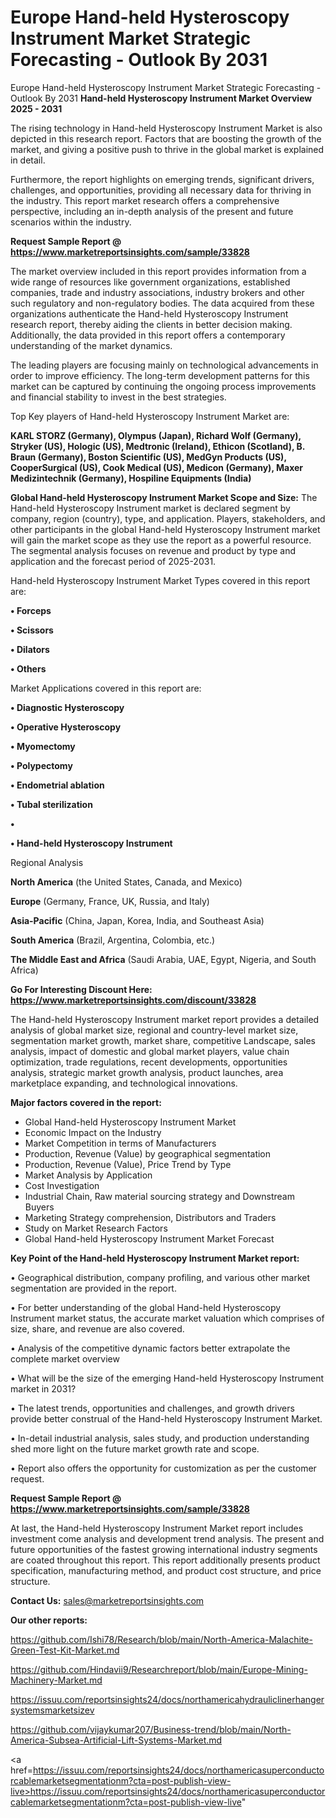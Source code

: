 # Europe Hand-held Hysteroscopy Instrument Market Strategic Forecasting - Outlook By 2031
Europe Hand-held Hysteroscopy Instrument Market Strategic Forecasting - Outlook By 2031
<Strong> Hand-held Hysteroscopy Instrument Market Overview 2025 - 2031</strong>

The rising technology in Hand-held Hysteroscopy Instrument Market is also depicted in this research report. Factors that are boosting the growth of the market, and giving a positive push to thrive in the global market is explained in detail.

Furthermore, the report highlights on emerging trends, significant drivers, challenges, and opportunities, providing all necessary data for thriving in the industry. This report market research offers a comprehensive perspective, including an in-depth analysis of the present and future scenarios within the industry.

<strong>Request Sample Report @ <a href=https://www.marketreportsinsights.com/sample/33828>https://www.marketreportsinsights.com/sample/33828</a></strong>

The market overview included in this report provides information from a wide range of resources like government organizations, established companies, trade and industry associations, industry brokers and other such regulatory and non-regulatory bodies. The data acquired from these organizations authenticate the Hand-held Hysteroscopy Instrument research report, thereby aiding the clients in better decision making. Additionally, the data provided in this report offers a contemporary understanding of the market dynamics.

The leading players are focusing mainly on technological advancements in order to improve efficiency. The long-term development patterns for this market can be captured by continuing the ongoing process improvements and financial stability to invest in the best strategies.

Top Key players of Hand-held Hysteroscopy Instrument Market are:

<strong>KARL STORZ (Germany), Olympus (Japan), Richard Wolf (Germany), Stryker (US), Hologic (US), Medtronic (Ireland), Ethicon (Scotland), B. Braun (Germany), Boston Scientific (US), MedGyn Products (US), CooperSurgical (US), Cook Medical (US), Medicon (Germany), Maxer Medizintechnik (Germany), Hospiline Equipments (India)</strong>

<strong><b>Global Hand-held Hysteroscopy Instrument Market Scope and Size:</b></strong>
The Hand-held Hysteroscopy Instrument market is declared segment by company, region (country), type, and application. Players, stakeholders, and other participants in the global Hand-held Hysteroscopy Instrument market will gain the market scope as they use the report as a powerful resource. The segmental analysis focuses on revenue and product by type and application and the forecast period of 2025-2031.

Hand-held Hysteroscopy Instrument Market Types covered in this report are:

<strong>•  Forceps

•  Scissors

•  Dilators

•  Others</strong>

Market Applications covered in this report are:

<strong>•  Diagnostic Hysteroscopy

•  Operative Hysteroscopy

•  Myomectomy

•  Polypectomy

•  Endometrial ablation

•  Tubal sterilization

•  

•  Hand-held Hysteroscopy Instrument</strong> 

Regional Analysis

<strong>North America</strong> (the United States, Canada, and Mexico)

<strong>Europe</strong> (Germany, France, UK, Russia, and Italy)

<strong>Asia-Pacific</strong> (China, Japan, Korea, India, and Southeast Asia)

<strong>South America</strong> (Brazil, Argentina, Colombia, etc.)

<strong>The Middle East and Africa</strong> (Saudi Arabia, UAE, Egypt, Nigeria, and South Africa)

<strong>Go For Interesting Discount Here: <a href=https://www.marketreportsinsights.com/discount/33828>https://www.marketreportsinsights.com/discount/33828</a></strong>

The Hand-held Hysteroscopy Instrument market report provides a detailed analysis of global market size, regional and country-level market size, segmentation market growth, market share, competitive Landscape, sales analysis, impact of domestic and global market players, value chain optimization, trade regulations, recent developments, opportunities analysis, strategic market growth analysis, product launches, area marketplace expanding, and technological innovations.

<strong><b>Major factors covered in the report:</b></strong>
<ul>
  <li>Global Hand-held Hysteroscopy Instrument Market </li>
  <li>Economic Impact on the Industry</li>
  <li>Market Competition in terms of Manufacturers</li>
  <li>Production, Revenue (Value) by geographical segmentation</li>
  <li>Production, Revenue (Value), Price Trend by Type</li>
  <li>Market Analysis by Application</li>
  <li>Cost Investigation</li>
  <li>Industrial Chain, Raw material sourcing strategy and Downstream Buyers</li>
  <li>Marketing Strategy comprehension, Distributors and Traders</li>
  <li>Study on Market Research Factors</li>
  <li>Global Hand-held Hysteroscopy Instrument Market Forecast</li>
</ul>

<strong><b>Key Point of the Hand-held Hysteroscopy Instrument Market report:</b></strong>

• Geographical distribution, company profiling, and various other market segmentation are provided in the report.

• For better understanding of the global Hand-held Hysteroscopy Instrument market status, the accurate market valuation which comprises of size, share, and revenue are also covered.

• Analysis of the competitive dynamic factors better extrapolate the complete market overview

• What will be the size of the emerging Hand-held Hysteroscopy Instrument market in 2031?

• The latest trends, opportunities and challenges, and growth drivers provide better construal of the Hand-held Hysteroscopy Instrument Market.

• In-detail industrial analysis, sales study, and production understanding shed more light on the future market growth rate and scope.

• Report also offers the opportunity for customization as per the customer request.

<strong>Request Sample Report @ <a href=https://www.marketreportsinsights.com/sample/33828>https://www.marketreportsinsights.com/sample/33828</a></strong>

At last, the Hand-held Hysteroscopy Instrument Market report includes investment come analysis and development trend analysis. The present and future opportunities of the fastest growing international industry segments are coated throughout this report. This report additionally presents product specification, manufacturing method, and product cost structure, and price structure.

<strong>Contact Us:</strong>
sales@marketreportsinsights.com

<strong>Our other reports:</strong>

<a href=https://github.com/Ishi78/Research/blob/main/North-America-Malachite-Green-Test-Kit-Market.md>https://github.com/Ishi78/Research/blob/main/North-America-Malachite-Green-Test-Kit-Market.md</a>

<a href=https://github.com/Hindavii9/Researchreport/blob/main/Europe-Mining-Machinery-Market.md>https://github.com/Hindavii9/Researchreport/blob/main/Europe-Mining-Machinery-Market.md</a>

<a href=https://issuu.com/reportsinsights24/docs/northamericahydrauliclinerhangersystemsmarketsizev>https://issuu.com/reportsinsights24/docs/northamericahydrauliclinerhangersystemsmarketsizev</a>

<a href=https://github.com/vijaykumar207/Business-trend/blob/main/North-America-Subsea-Artificial-Lift-Systems-Market.md>https://github.com/vijaykumar207/Business-trend/blob/main/North-America-Subsea-Artificial-Lift-Systems-Market.md</a>

<a href=https://issuu.com/reportsinsights24/docs/northamericasuperconductorcablemarketsegmentationm?cta=post-publish-view-live>https://issuu.com/reportsinsights24/docs/northamericasuperconductorcablemarketsegmentationm?cta=post-publish-view-live</a>"
